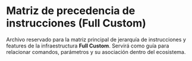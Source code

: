 # Matriz de precedencia de instrucciones (Full Custom)

Archivo reservado para la matriz principal de jerarquía de
instrucciones y features de la infraestructura **Full Custom**.
Servirá como guía para relacionar comandos, parámetros y su
asociación dentro del ecosistema.
